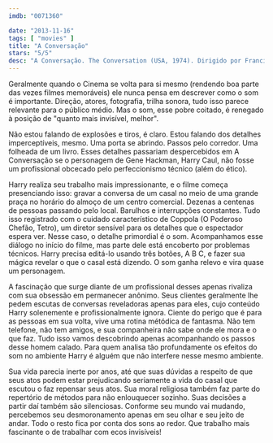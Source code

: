 ```yaml
---
imdb: "0071360"

date: "2013-11-16"
tags: [ "movies" ]
title: "A Conversação"
stars: "5/5"
desc: "A Conversação. The Conversation (USA, 1974). Dirigido por Francis Ford Coppola. Escrito por Francis Ford Coppola. Com Gene Hackman, John Cazale, Allen Garfield, Frederic Forrest, Cindy Williams, Michael Higgins, Elizabeth MacRae, Teri Garr, Harrison Ford."
---
```

Geralmente quando o Cinema se volta para si mesmo (rendendo boa parte das vezes filmes memoráveis) ele nunca pensa em descrever como o som é importante. Direção, atores, fotografia, trilha sonora, tudo isso parece relevante para o público médio. Mas o som, esse pobre coitado, é renegado à posição de "quanto mais invisível, melhor".

Não estou falando de explosões e tiros, é claro. Estou falando dos detalhes imperceptíveis, mesmo. Uma porta se abrindo. Passos pelo corredor. Uma folheada de um livro. Esses detalhes passariam despercebidos em A Conversação se o personagem de Gene Hackman, Harry Caul, não fosse um profissional obcecado pelo perfeccionismo técnico (além do ético).

Harry realiza seu trabalho mais impressionante, e o filme começa presenciando isso: gravar a conversa de um casal no meio de uma grande praça no horário do almoço de um centro comercial. Dezenas a centenas de pessoas passando pelo local. Barulhos e interrupções constantes. Tudo isso registrado com o cuidado característico de Coppola (O Poderoso Chefão, Tetro), um diretor sensível para os detalhes que o espectador espera ver. Nesse caso, o detalhe primordial é o som. Acompanhamos esse diálogo no início do filme, mas parte dele está encoberto por problemas técnicos. Harry precisa editá-lo usando três botões, A B C, e fazer sua mágica revelar o que o casal está dizendo. O som ganha relevo e vira quase um personagem.

A fascinação que surge diante de um profissional desses apenas rivaliza com sua obsessão em permanecer anônimo. Seus clientes geralmente lhe pedem escutas de conversas reveladoras apenas para eles, cujo conteúdo Harry solenemente e profissionalmente ignora. Ciente do perigo que é para as pessoas em sua volta, vive uma rotina métódica de fantasma. Não tem telefone, não tem amigos, e sua companheira não sabe onde ele mora e o que faz. Tudo isso vamos descobrindo apenas acompanhando os passos desse homem calado. Para quem analisa tão profundamente os efeitos do som no ambiente Harry é alguém que não interfere nesse mesmo ambiente.

Sua vida parecia inerte por anos, até que suas dúvidas a respeito de que seus atos podem estar prejudicando seriamente a vida do casal que escutou o faz repensar seus atos. Sua moral religiosa também faz parte do repertório de métodos para não enlouquecer sozinho. Suas decisões a partir daí também são silenciosas. Conforme seu mundo vai mudando, percebemos seu desmoronamento apenas em seu olhar e seu jeito de andar. Todo o resto fica por conta dos sons ao redor. Que trabalho mais fascinante o de trabalhar com ecos invisíveis!



